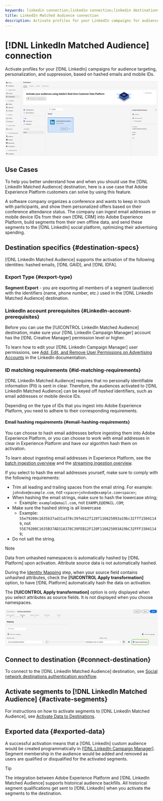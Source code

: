 ```yaml
---
keywords: linkedin connection;linkedin connection;linkedin destinations;linkedin;
title: LinkedIn Matched Audience connection
description: Activate profiles for your LinkedIn campaigns for audience targeting, personalization, and suppression, based on hashed emails.
---
```


# [!DNL LinkedIn Matched Audience] connection

Activate profiles for your [!DNL LinkedIn] campaigns for audience targeting, personalization, and suppression, based on hashed emails and mobile IDs.

![LinkedIn destination in the Adobe Experience Platform UI](../../assets/catalog/social/linkedin/catalog.png)

## Use Cases

To help you better understand how and when you should use the [!DNL LinkedIn Matched Audience] destination, here is a use case that Adobe Experience Platform customers can solve by using this feature.

A software company organizes a conference and wants to keep in touch with participants, and show them personalized offers based on their conference attendance status. The company can ingest email addresses or mobile device IDs from their own [!DNL CRM] into Adobe Experience Platform, build segments from their own offline data, and send these segments to the [!DNL LinkedIn] social platform, optimizing their advertising spending.

## Destination specifics {#destination-specs}

[!DNL LinkedIn Matched Audience] supports the activation of the following identities: hashed emails, [!DNL GAID], and [!DNL IDFA].

### Export Type {#export-type}

**Segment Export** - you are exporting all members of a segment (audience) with the identifiers (name, phone number, etc.) used in the [!DNL LinkedIn Matched Audience] destination.

### LinkedIn account prerequisites {#LinkedIn-account-prerequisites}

Before you can use the [!UICONTROL LinkedIn Matched Audience] destination, make sure your [!DNL LinkedIn Campaign Manager] account has the [!DNL Creative Manager] permission level or higher.

To learn how to edit your [!DNL LinkedIn Campaign Manager] user permissions, see [Add, Edit, and Remove User Permissions on Advertising Accounts](https://www.linkedin.com/help/lms/answer/5753) in the LinkedIn documentation.

### ID matching requirements {#id-matching-requirements}

[!DNL LinkedIn Matched Audience] requires that no personally identifiable information (PII) is sent in clear. Therefore, the audiences activated to [!DNL LinkedIn Matched Audience] can be keyed off *hashed* identifiers, such as email addresses or mobile device IDs.

Depending on the type of IDs that you ingest into Adobe Experience Platform, you need to adhere to their corresponding requirements.

#### Email hashing requirements {#email-hashing-requirements}

You can choose to hash email addresses before ingesting them into Adobe Experience Platform, or you can choose to work with email addresses in clear in Experience Platform and have our algorithm hash them on activation.

To learn about ingesting email addresses in Experience Platform, see the [batch ingestion overview](/help/ingestion/batch-ingestion/overview.md) and the [streaming ingestion overview](/help/ingestion/streaming-ingestion/overview.md).

If you select to hash the email addresses yourself, make sure to comply with the following requirements:

- Trim all leading and trailing spaces from the email string. For example: `johndoe@example.com`, not `<space>johndoe@example.com<space>`;
- When hashing the email strings, make sure to hash the lowercase string;
  - Example: `example@email.com`, not `EXAMPLE@EMAIL.COM`;
- Make sure the hashed string is all lowercase
  - Example: `55e79200c1635b37ad31a378c39feb12f120f116625093a19bc32fff15041149`, not `55E79200C1635B37AD31A378C39FEB12F120F116625093A19bC32FFF15041149`;
- Do not salt the string.

>[!NOTE]
>
>Data from unhashed namespaces is automatically hashed by [!DNL Platform] upon activation.
> Attribute source data is not automatically hashed.
> 
> During the [Identity Mapping](destinations/ui/activate-destinations.md#identity-mapping) step, when your source field contains unhashed attributes, check the **[!UICONTROL Apply transformation]** option, to have [!DNL Platform] automatically hash the data on activation.
> 
> The **[!UICONTROL Apply transformation]** option is only displayed when you select attributes as source fields. It is not displayed when you choose namespaces.

![Identity mapping transformation](../../assets/ui/activate-destinations/identity-mapping-transformation.png)

## Connect to destination {#connect-destination}

To connect to the [!DNL LinkedIn Matched Audience] destination, see [Social network destinations authentication workflow](./workflow.md). 

## Activate segments to [!DNL LinkedIn Matched Audience] {#activate-segments}

For instructions on how to activate segments to [!DNL LinkedIn Matched Audience], see [Activate Data to Destinations](../../ui/activate-destinations.md).

## Exported data {#exported-data}

A successful activation means that a [!DNL LinkedIn] custom audience would be created programmatically in [[!DNL LinkedIn Campaign Manager]](https://www.linkedin.com/campaignmanager/login). Segment membership in the audience would be added and removed as users are qualified or disqualified for the activated segments.

>[!TIP]
>
>The integration between Adobe Experience Platform and [!DNL LinkedIn Matched Audience] supports historical audience backfills. All historical segment qualifications get sent to [!DNL LinkedIn] when you activate the segments to the destination.